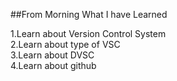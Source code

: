##From Morning What I have Learned  

1.Learn about Version Control System   
2.Learn about type of VSC  
3.Learn about DVSC  
4.Learn about github 

